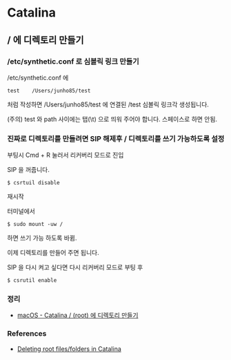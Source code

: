 # Catalina
## / 에 디렉토리 만들기
### /etc/synthetic.conf 로 심볼릭 링크 만들기
/etc/synthetic.conf 에
```
test	/Users/junho85/test
```
처럼 작성하면 /Users/junho85/test 에 연결된 /test 심볼릭 링크각 생성됩니다.

(주의) test 와 path 사이에는 탭(\t) 으로 띄워 주어야 합니다. 스페이스로 하면 안됨.

### 진짜로 디렉토리를 만들려면 SIP 해제후 / 디렉토리를 쓰기 가능하도록 설정
부팅시 Cmd + R 눌러서 리커버리 모드로 진입

SIP 을 꺼줍니다.
```
$ csrtuil disable
```
재시작

터미널에서
```
$ sudo mount -uw /
```
하면 쓰기 가능 하도록 바뀜.

이제 디렉토리를 만들어 주면 됩니다.

SIP 을 다시 켜고 싶다면 다시 리커버리 모드로 부팅 후
```
$ csrutil enable
```



### 정리
* [macOS - Catalina / (root) 에 디렉토리 만들기](https://junho85.pe.kr/1458)

### References
* [Deleting root files/folders in Catalina](https://forums.developer.apple.com/thread/119790)